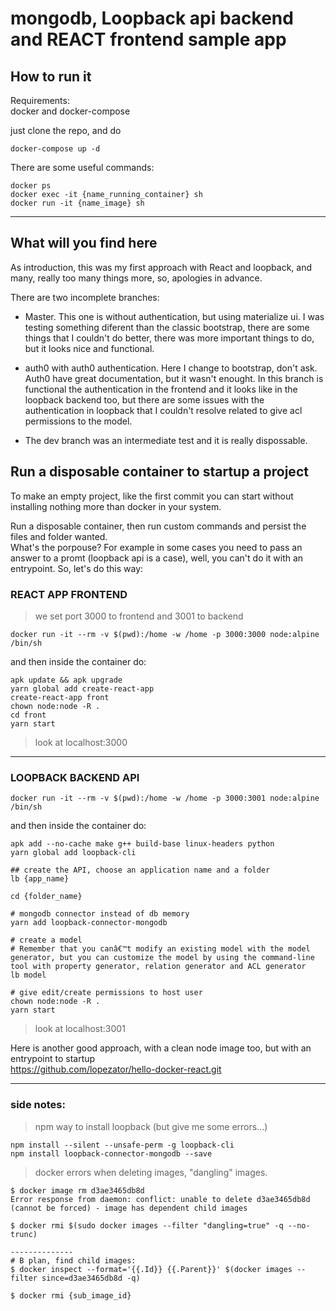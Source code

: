 # mongodb, Loopback api backend and REACT frontend sample app

## How to run it
Requirements:  
docker and docker-compose  

just clone the repo, and do  
```
docker-compose up -d
```
There are some useful commands:
```
docker ps
docker exec -it {name_running_container} sh
docker run -it {name_image} sh
```

-------------------------------------------
## What will you find here
As introduction, this was my first approach with React and loopback, and many, really too many things more, so, apologies in advance.  
  
There are two incomplete branches:  
- Master. This one is without authentication, but using materialize ui. I was testing something diferent than the classic bootstrap, there are some things that I couldn't do better, there was more important things to do, but it looks nice and functional.  
  
- auth0 with auth0 authentication. Here I change to bootstrap, don't ask. Auth0 have great documentation, but it wasn't enought. In this branch is functional the authentication in the frontend and it looks like in the loopback backend too, but there are some issues with the authentication in loopback that I couldn't resolve related to give acl permissions to the model.  
  
- The dev branch was an intermediate test and it is really dispossable.  


## Run a disposable container to startup a project
To make an empty project, like the first commit you can start without installing nothing more than docker in your system.  

Run a disposable container, then run custom commands and persist the files and folder wanted.  
What's the porpouse? For example in some cases you need to pass an answer to a promt (loopback api is a case), well, you can't do it with an entrypoint. So, let's do this way:

### REACT APP FRONTEND
> we set port 3000 to frontend and 3001 to backend
```
docker run -it --rm -v $(pwd):/home -w /home -p 3000:3000 node:alpine /bin/sh
```
and then inside the container do:  
```
apk update && apk upgrade
yarn global add create-react-app
create-react-app front
chown node:node -R .
cd front
yarn start
```
> look at localhost:3000

-------------------------------------------
### LOOPBACK BACKEND API
```
docker run -it --rm -v $(pwd):/home -w /home -p 3000:3001 node:alpine /bin/sh
```

and then inside the container do:  
```
apk add --no-cache make g++ build-base linux-headers python
yarn global add loopback-cli  

## create the API, choose an application name and a folder
lb {app_name}

cd {folder_name}

# mongodb connector instead of db memory
yarn add loopback-connector-mongodb

# create a model
# Remember that you canâ€™t modify an existing model with the model generator, but you can customize the model by using the command-line tool with property generator, relation generator and ACL generator
lb model

# give edit/create permissions to host user
chown node:node -R .
yarn start
```

> look at localhost:3001

Here is another good approach, with a clean node image too, but with an entrypoint to startup  
https://github.com/lopezator/hello-docker-react.git

************
### side notes:
> npm way to install loopback (but give me some errors...)
```
npm install --silent --unsafe-perm -g loopback-cli
npm install loopback-connector-mongodb --save
```


> docker errors when deleting images, "dangling" images.

```
$ docker image rm d3ae3465db8d
Error response from daemon: conflict: unable to delete d3ae3465db8d (cannot be forced) - image has dependent child images

$ docker rmi $(sudo docker images --filter "dangling=true" -q --no-trunc)

--------------
# B plan, find child images:
$ docker inspect --format='{{.Id}} {{.Parent}}' $(docker images --filter since=d3ae3465db8d -q)

$ docker rmi {sub_image_id}
```

